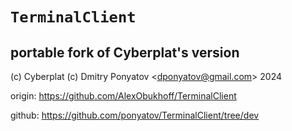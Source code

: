 # `TerminalClient`
## portable fork of Cyberplat's version

(c) Cyberplat
(c) Dmitry Ponyatov <<dponyatov@gmail.com>> 2024

origin: https://github.com/AlexObukhoff/TerminalClient

github: https://github.com/ponyatov/TerminalClient/tree/dev
